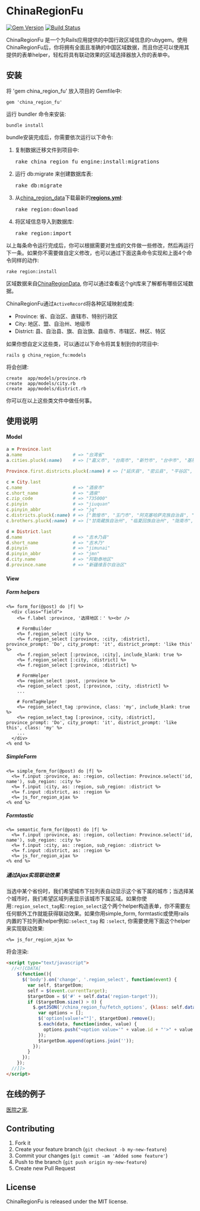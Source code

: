 # ChinaRegionFu

[![Gem Version](https://badge.fury.io/rb/china_region_fu.png)](http://badge.fury.io/rb/china_region_fu)
[![Build Status](https://travis-ci.org/Xuhao/china_region_fu.png?branch=master)](https://travis-ci.org/Xuhao/china_region_fu)

ChinaRegionFu 是一个为Rails应用提供的中国行政区域信息的rubygem。使用ChinaRegionFu后，你将拥有全面且准确的中国区域数据，而且你还可以使用其提供的表单helper，轻松将具有联动效果的区域选择器放入你的表单中。

## 安装

将 'gem china_region_fu' 放入项目的 Gemfile中:

    gem 'china_region_fu'

运行 bundler 命令来安装:

    bundle install

bundle安装完成后，你需要依次运行以下命令:

  1. 复制数据迁移文件到项目中:

      <pre>rake china_region_fu_engine:install:migrations</pre>

  2. 运行 db:migrate 来创建数据库表:

      <pre>rake db:migrate</pre>

  3. 从[china_region_data](https://raw.github.com/Xuhao/china_region_data)下载最新的<b>[regions.yml](https://raw.github.com/Xuhao/china_region_data/master/regions.yml)</b>:

      <pre>rake region:download</pre>

  4. 将区域信息导入到数据库:

      <pre>rake region:import</pre>

以上每条命令运行完成后，你可以根据需要对生成的文件做一些修改，然后再运行下一条。如果你不需要做自定义修改，也可以通过下面这条命令实现和上面4个命令同样的动作:

    rake region:install

区域数据来自[ChinaRegionData](https://github.com/Xuhao/china_region_data), 你可以通过查看这个git库来了解都有哪些区域数据。

ChinaRegionFu通过`ActiveRecord`将各种区域映射成类:
 * Province: 省、自治区、直辖市、特别行政区
 * City: 地区、盟、自治州、地级市
 * District: 县、自治县、旗、自治旗、县级市、市辖区、林区、特区

如果你想自定义这些类，可以通过以下命令将其复制到你的项目中:

    rails g china_region_fu:models

   将会创建:

    create  app/models/province.rb
    create  app/models/city.rb
    create  app/models/district.rb

   你可以在以上这些类文件中做任何事。

## 使用说明

#### Model

```ruby
a = Province.last
a.name                   # => "台湾省"
a.cities.pluck(:name)    # => ["嘉义市", "台南市", "新竹市", "台中市", "基隆市", "台北市"]

Province.first.districts.pluck(:name) # => ["延庆县", "密云县", "平谷区", ...]

c = City.last
c.name                   # => "酒泉市"
c.short_name             # => "酒泉"
c.zip_code               # => "735000"
c.pinyin                 # => "jiuquan"
c.pinyin_abbr            # => "jq"
c.districts.pluck(:name) # => ["敦煌市", "玉门市", "阿克塞哈萨克族自治县", "肃北蒙古族自治县", "安西县", ...]
c.brothers.pluck(:name)  # => ["甘南藏族自治州", "临夏回族自治州", "陇南市", ...]

d = District.last
d.name                   # => "吉木乃县"
d.short_name             # => "吉木乃"
d.pinyin                 # => "jimunai"
d.pinyin_abbr            # => "jmn"
d.city.name              # => "阿勒泰地区"
d.province.name          # => "新疆维吾尔自治区"
```

#### View

##### Form helpers

```erb
<%= form_for(@post) do |f| %>
  <div class="field">
    <%= f.label :province, '选择地区：' %><br />

    # FormBuilder
    <%= f.region_select :city %>
    <%= f.region_select [:province, :city, :district], province_prompt: 'Do', city_prompt: 'it', district_prompt: 'like this' %>
    <%= f.region_select [:province, :city], include_blank: true %>
    <%= f.region_select [:city, :district] %>
    <%= f.region_select [:province, :district] %>

    # FormHelper
    <%= region_select :post, :province %>
    <%= region_select :post, [:province, :city, :district] %>
    ...

    # FormTagHelper
    <%= region_select_tag :province, class: 'my', include_blank: true %>
    <%= region_select_tag [:province, :city, :district], province_prompt: 'Do', city_prompt: 'it', district_prompt: 'like this', class: 'my' %>
    ...
  </div>
<% end %>
```

##### SimpleForm

```erb
<%= simple_form_for(@post) do |f| %>
  <%= f.input :province, as: :region, collection: Province.select('id, name'), sub_region: :city %>
  <%= f.input :city, as: :region, sub_region: :district %>
  <%= f.input :district, as: :region %>
  <%= js_for_region_ajax %>
<% end %>
```

##### Formtastic

```erb
<%= semantic_form_for(@post) do |f| %>
  <%= f.input :province, as: :region, collection: Province.select('id, name'), sub_region: :city %>
  <%= f.input :city, as: :region, sub_region: :district %>
  <%= f.input :district, as: :region %>
  <%= js_for_region_ajax %>
<% end %>
```

##### 通过Ajax实现联动效果

当选中某个省份时，我们希望城市下拉列表自动显示这个省下属的城市；当选择某个城市时，我们希望区域列表显示该城市下属区域。如果你使用`:region_select_tag`和`:region_select`这个两个helper构造表单，你不需要左任何额外工作就能获得联动效果。如果你用simple_form, formtastic或使用rails内置的下拉列表helper例如`:select_tag` 和 `:select`, 你需要使用下面这个helper来实现联动效果:

```erb
<%= js_for_region_ajax %>
```

将会渲染:

```html
<script type="text/javascript">
  //<![CDATA[
    $(function(){
      $('body').on('change', '.region_select', function(event) {
        var self, $targetDom;
        self = $(event.currentTarget);
        $targetDom = $('#' + self.data('region-target'));
        if ($targetDom.size() > 0) {
          $.getJSON('/china_region_fu/fetch_options', {klass: self.data('region-target-kalss'), parent_klass: self.data('region-klass'), parent_id: self.val()}, function(data) {
            var options = [];
            $('option[value!=""]', $targetDom).remove();
            $.each(data, function(index, value) {
              options.push("<option value='" + value.id + "'>" + value.name + "</option>");
            });
            $targetDom.append(options.join(''));
          });
        }
      });
    });
  //]]>
</script>
```

## 在线的例子
[医院之家](http://www.yihub.com/ "医院").

## Contributing

1. Fork it
2. Create your feature branch (`git checkout -b my-new-feature`)
3. Commit your changes (`git commit -am 'Added some feature'`)
4. Push to the branch (`git push origin my-new-feature`)
5. Create new Pull Request

## License

ChinaRegionFu is released under the MIT license.

